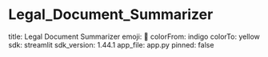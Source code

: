 # Legal_Document_Summarizer
title: Legal Document Summarizer
emoji: 🏃
colorFrom: indigo
colorTo: yellow
sdk: streamlit
sdk_version: 1.44.1
app_file: app.py
pinned: false
